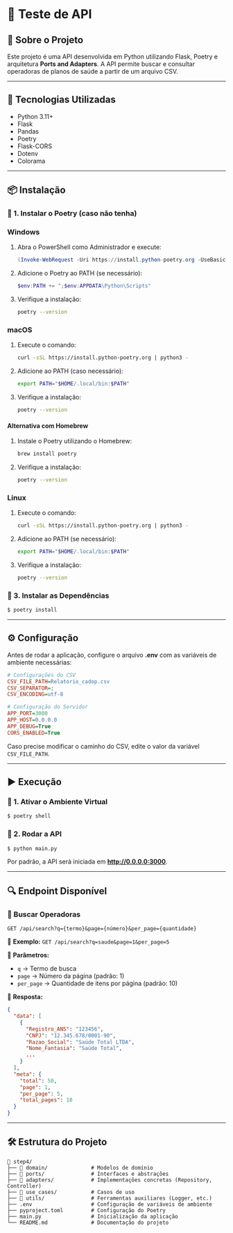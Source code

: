 # 📌 Teste de API

## 📖 Sobre o Projeto
Este projeto é uma API desenvolvida em Python utilizando Flask, Poetry e arquitetura **Ports and Adapters**. A API permite buscar e consultar operadoras de planos de saúde a partir de um arquivo CSV. 

---

## 🚀 Tecnologias Utilizadas

- Python 3.11+
- Flask
- Pandas
- Poetry
- Flask-CORS
- Dotenv
- Colorama

---

## 📦 Instalação

### 🔹 1. Instalar o Poetry (caso não tenha)

### **Windows**
1. Abra o PowerShell como Administrador e execute:
   ```powershell
   (Invoke-WebRequest -Uri https://install.python-poetry.org -UseBasicParsing).Content | py -
   ```
2. Adicione o Poetry ao PATH (se necessário):
   ```powershell
   $env:PATH += ";$env:APPDATA\Python\Scripts"
   ```
3. Verifique a instalação:
   ```sh
   poetry --version
   ```

### **macOS**
1. Execute o comando:
    ```sh
    curl -sSL https://install.python-poetry.org | python3 -
    ```
2. Adicione ao PATH (caso necessário):
    ```sh
    export PATH="$HOME/.local/bin:$PATH"
    ```
3. Verifique a instalação:
    ```sh
    poetry --version
    ```

#### **Alternativa com Homebrew**
1. Instale o Poetry utilizando o Homebrew:
    ```sh
    brew install poetry
    ```
2. Verifique a instalação:
    ```sh
    poetry --version
    ```

### **Linux**
1. Execute o comando:
   ```sh
   curl -sSL https://install.python-poetry.org | python3 -
   ```
2. Adicione ao PATH (se necessário):
   ```sh
   export PATH="$HOME/.local/bin:$PATH"
   ```
3. Verifique a instalação:
   ```sh
   poetry --version
   ```

### 🔹 3. Instalar as Dependências
```bash
$ poetry install
```

---

## ⚙️ Configuração

Antes de rodar a aplicação, configure o arquivo **.env** com as variáveis de ambiente necessárias:

```ini
# Configurações do CSV
CSV_FILE_PATH=Relatorio_cadop.csv
CSV_SEPARATOR=;
CSV_ENCODING=utf-8

# Configuração do Servidor
APP_PORT=3000
APP_HOST=0.0.0.0
APP_DEBUG=True
CORS_ENABLED=True
```

Caso precise modificar o caminho do CSV, edite o valor da variável `CSV_FILE_PATH`.

---

## ▶️ Execução

### 🔹 1. Ativar o Ambiente Virtual
```bash
$ poetry shell
```

### 🔹 2. Rodar a API
```bash
$ python main.py
```

Por padrão, a API será iniciada em **http://0.0.0.0:3000**.

---

## 🔍 Endpoint Disponível

### 🔹 Buscar Operadoras
```http
GET /api/search?q={termo}&page={número}&per_page={quantidade}
```
📌 **Exemplo:** `GET /api/search?q=saude&page=1&per_page=5`

🔹 **Parâmetros:**
- `q` → Termo de busca
- `page` → Número da página (padrão: 1)
- `per_page` → Quantidade de itens por página (padrão: 10)

🔹 **Resposta:**
```json
{
  "data": [
    {
      "Registro_ANS": "123456",
      "CNPJ": "12.345.678/0001-90",
      "Razao_Social": "Saúde Total LTDA",
      "Nome_Fantasia": "Saúde Total",
      ...
    }
  ],
  "meta": {
    "total": 50,
    "page": 1,
    "per_page": 5,
    "total_pages": 10
  }
}
```

---

## 🛠 Estrutura do Projeto

```
📂 step4/
├── 📂 domain/              # Modelos de domínio
├── 📂 ports/               # Interfaces e abstrações
├── 📂 adapters/            # Implementações concretas (Repository, Controller)
├── 📂 use_cases/           # Casos de uso
├── 📂 utils/               # Ferramentas auxiliares (Logger, etc.)
├── .env                   # Configuração de variáveis de ambiente
├── pyproject.toml         # Configuração do Poetry
├── main.py                # Inicialização da aplicação
└── README.md              # Documentação do projeto
```



